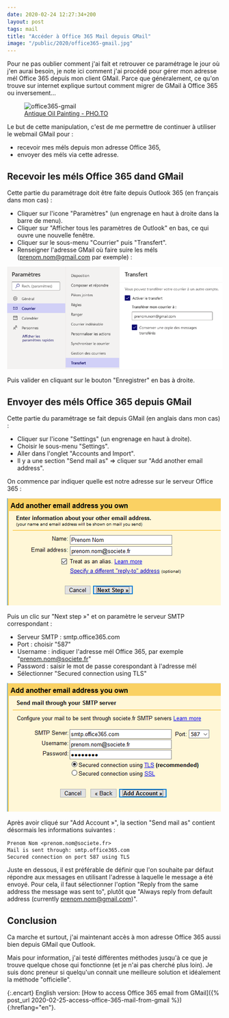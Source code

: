 ```yaml
---
date: 2020-02-24 12:27:34+200
layout: post
tags: mail
title: "Accéder à Office 365 Mail depuis GMail"
image: "/public/2020/office365-gmail.jpg"
---
```


Pour ne pas oublier comment j'ai fait et retrouver ce paramétrage le jour où j'en aurai besoin, je note ici comment j'ai procédé pour gérer mon adresse mél Office 365 depuis mon client GMail. Parce que généralement, ce qu'on trouve sur internet explique surtout comment migrer de GMail à Office 365 ou inversement...

<figure>
  <img src="{{ page.image }}" alt="office365-gmail" />
  <figcaption>
    <a href="https://funny.pho.to/fr/antique-oil-painting/">Antique Oil Painting - PHO.TO</a>
  </figcaption>
</figure>

Le but de cette manipulation, c'est de me permettre de continuer à utiliser le webmail GMail pour :

* recevoir mes méls depuis mon adresse Office 365,
* envoyer des méls via cette adresse.


## Recevoir les méls Office 365 dand GMail

Cette partie du paramétrage doit être faite depuis Outlook 365 (en français dans mon cas) :

* Cliquer sur l'icone "Paramètres" (un engrenage en haut à droite dans la barre de menu).
* Cliquer sur "Afficher tous les paramètres de Outlook" en bas, ce qui ouvre une nouvelle fenêtre.
* Cliquer sur le sous-menu "Courrier" puis "Transfert".
* Renseigner l'adresse GMail où faire suire les méls (prenom.nom@gmail.com par exemple) :

![](/public/2020/office-gmail-1.png)

Puis valider en cliquant sur le bouton "Enregistrer" en bas à droite.


## Envoyer des méls Office 365 depuis GMail

Cette partie du paramétrage se fait depuis GMail (en anglais dans mon cas) :

* Cliquer sur l'icone "Settings" (un engrenage en haut à droite).
* Choisir le sous-menu "Settings".
* Aller dans l'onglet "Accounts and Import".
* Il y a une section "Send mail as" => cliquer sur "Add another email address".

On commence par indiquer quelle est notre adresse sur le serveur Office 365 :

![](/public/2020/office-gmail-2.png)

Puis un clic sur "Next step »" et on paramètre le serveur SMTP correspondant :

* Serveur SMTP : smtp.office365.com
* Port : choisir "587"
* Username : indiquer l'adresse mél Office 365, par exemple "prenom.nom@societe.fr"
* Password : saisir le mot de passe corespondant à l'adresse mél
* Sélectionner "Secured connection using TLS"

![](/public/2020/office-gmail-3.png)

Après avoir cliqué sur "Add Account »", la section "Send mail as" contient désormais les informations suivantes :

```
Prenom Nom <prenom.nom@societe.fr>
Mail is sent through: smtp.office365.com
Secured connection on port 587 using TLS
```

Juste en dessous, il est préférable de définir que l'on souhaite par défaut répondre aux messages en utilisant l'adresse à laquelle le message a été envoyé. Pour cela, il faut sélectionner l'option "Reply from the same address the message was sent to", plutôt que "Always reply from default address (currently prenom.nom@gmail.com)".


## Conclusion

Ca marche et surtout, j'ai maintenant accès à mon adresse Office 365 aussi bien depuis GMail que Outlook.

Mais pour information, j'ai testé différentes méthodes jusqu'à ce que je trouve quelque chose qui fonctionne (et je n'ai pas cherché plus loin). Je suis donc preneur si quelqu'un connait une meilleure solution et idéalement la méthode "officielle".

{:.encart}
English version: [How to access Office 365 email from GMail]({% post_url 2020-02-25-access-office-365-mail-from-gmail %}){:hreflang="en"}.
